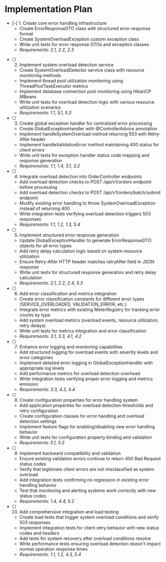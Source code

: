 # Implementation Plan

- [-] 1. Create core error handling infrastructure
  - Create ErrorResponseDTO class with structured error response format
  - Create SystemOverloadException custom exception class
  - Write unit tests for error response DTOs and exception classes
  - _Requirements: 2.1, 2.2, 2.3_

- [ ] 2. Implement system overload detection service
  - Create SystemOverloadDetector service class with resource monitoring methods
  - Implement thread pool utilization monitoring using ThreadPoolTaskExecutor metrics
  - Implement database connection pool monitoring using HikariCP MBeans
  - Write unit tests for overload detection logic with various resource utilization scenarios
  - _Requirements: 1.1, 5.1, 5.3_

- [ ] 3. Create global exception handler for centralized error processing
  - Create GlobalExceptionHandler with @ControllerAdvice annotation
  - Implement handleSystemOverload method returning 503 with Retry-After header
  - Implement handleValidationError method maintaining 400 status for client errors
  - Write unit tests for exception handler status code mapping and response generation
  - _Requirements: 1.1, 1.4, 3.1, 3.2_

- [ ] 4. Integrate overload detection into OrderController endpoints
  - Add overload detection checks to POST /api/v1/orders endpoint before processing
  - Add overload detection checks to POST /api/v1/orders/batch/submit endpoint
  - Modify existing error handling to throw SystemOverloadException instead of returning 400
  - Write integration tests verifying overload detection triggers 503 responses
  - _Requirements: 1.1, 1.2, 1.3, 5.4_

- [ ] 5. Implement structured error response generation
  - Update GlobalExceptionHandler to generate ErrorResponseDTO objects for all error types
  - Add retry delay calculation logic based on system resource utilization
  - Ensure Retry-After HTTP header matches retryAfter field in JSON response
  - Write unit tests for structured response generation and retry delay calculation
  - _Requirements: 2.1, 2.2, 2.4, 5.3_

- [ ] 6. Add error classification and metrics integration
  - Create error classification constants for different error types (SERVICE_OVERLOADED, VALIDATION_ERROR, etc.)
  - Integrate error metrics with existing MeterRegistry for tracking error counts by type
  - Add system overload metrics (overload events, resource utilization, retry delays)
  - Write unit tests for metrics integration and error classification
  - _Requirements: 3.1, 3.3, 4.1, 4.2_

- [ ] 7. Enhance error logging and monitoring capabilities
  - Add structured logging for overload events with severity levels and error categories
  - Implement detailed error logging in GlobalExceptionHandler with appropriate log levels
  - Add performance metrics for overload detection overhead
  - Write integration tests verifying proper error logging and metrics emission
  - _Requirements: 3.3, 4.3, 4.4_

- [ ] 8. Create configuration properties for error handling system
  - Add application properties for overload detection thresholds and retry configuration
  - Create configuration classes for error handling and overload detection settings
  - Implement feature flags for enabling/disabling new error handling behavior
  - Write unit tests for configuration property binding and validation
  - _Requirements: 5.1, 5.3_

- [ ] 9. Implement backward compatibility and validation
  - Ensure existing validation errors continue to return 400 Bad Request status codes
  - Verify that legitimate client errors are not misclassified as system overload
  - Add integration tests confirming no regression in existing error handling behavior
  - Test that monitoring and alerting systems work correctly with new status codes
  - _Requirements: 1.4, 4.4, 5.2_

- [ ] 10. Add comprehensive integration and load testing
  - Create load tests that trigger system overload conditions and verify 503 responses
  - Implement integration tests for client retry behavior with new status codes and headers
  - Add tests for system recovery after overload conditions resolve
  - Write performance tests ensuring overload detection doesn't impact normal operation response times
  - _Requirements: 1.1, 1.2, 4.3, 5.4_